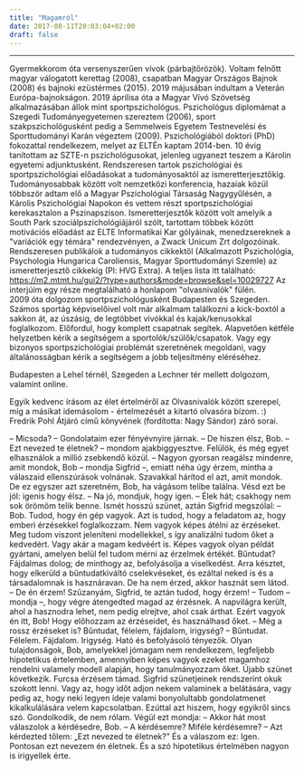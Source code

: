 ```yaml
---
title: "Magamról"
date: 2017-08-11T20:03:04+02:00
draft: false
---
```


___

Gyermekkorom óta versenyszerűen vívok (párbajtőrözök). Voltam felnőtt magyar válogatott kerettag (2008), csapatban Magyar Országos Bajnok (2008) és bajnoki ezüstérmes (2015). 2019 májusában indultam a Veterán Európa-bajnokságon. 2019 áprilisa óta a Magyar Vívó Szövetség alkalmazásában állok mint sportpszichológus.
Pszichológus diplomámat a Szegedi Tudományegyetemen szereztem (2006), sport szakpszichológusként pedig a Semmelweis Egyetem Testnevelési és Sporttudományi Karán végeztem (2009). Pszichológiából doktori (PhD) fokozattal rendelkezem, melyet az ELTÉn kaptam 2014-ben. 10 évig tanítottam az SZTE-n pszichológusokat, jelenleg ugyanezt teszem a Károlin egyetemi adjunktusként. Rendszeresen tartok pszichológiai és sportpszichológiai előadásokat a tudományosaktól az ismeretterjesztőkig. Tudományosabbak között volt nemzetközi konferencia, hazaiak közül többször adtam elő a Magyar Pszichológiai Társaság Nagygyűlésén, a Károlis Pszichológiai Napokon és vettem részt sportpszichológiai kerekasztalon a Pszinapszison. Ismeretterjesztők között volt amelyik a South Park szociálpszichológiájáról szólt, tartottam többek között motivációs előadást az ELTE Informatikai Kar gólyáinak, menedzsereknek a "variációk egy témára" rendezvényen, a Zwack Unicum Zrt dolgozóinak. 
Rendszeresen publikálok a tudományos cikkektől (Alkalmazott Pszichológia, Psychologia Hungarica Caroliensis, Magyar Sporttudományi Szemle) az ismeretterjesztő cikkekig (Pl: HVG Extra). A teljes lista itt található: https://m2.mtmt.hu/gui2/?type=authors&mode=browse&sel=10029727 Az interjúim egy része megtalálható a honlapom "olvasnivalók" fülén.  
2009 óta dolgozom sportpszichológusként Budapesten és Szegeden. Számos sportág képviselőivel volt már alkalmam találkozni a kick-boxtól a sakkon át, az úszásig, de legtöbbet vívókkal és kajak/kenusokkal foglalkozom. Előfordul, hogy komplett csapatnak segítek. Alapvetően kétféle helyzetben kérik a segítségem a sportolók/szülők/csapatok. Vagy egy bizonyos sportpszichológiai problémát szeretnének megoldani, vagy általánosságban kérik a segítségem a jobb teljesítmény eléréséhez. 

Budapesten a Lehel térnél, Szegeden a Lechner tér mellett dolgozom, valamint online.

Egyik kedvenc írásom az élet értelméről az Olvasnivalók között szerepel, míg a másikat idemásolom - értelmezését a kitartó olvasóra bízom. :) Fredrik Pohl Átjáró című könyvének (fordította: Nagy Sándor) záró sorai.

– Micsoda? – Gondolataim ezer fényévnyire járnak. 
– De hiszen élsz, Bob. 
– Ezt nevezed te életnek? – mondom ajakbiggyesztve. Felülök, és még egyet elhasználok a millió zsebkendő közül. 
– Nagyon gyorsan reagálsz mindenre, amit mondok, Bob – mondja Sigfrid –, emiatt néha úgy érzem, mintha a válaszaid ellenszúrások volnának. Szavakkal hárítod el azt, amit mondok. De ez egyszer azt szeretném, Bob, ha vágásom telibe találna. Vésd ezt be jól: igenis hogy élsz.
– Na jó, mondjuk, hogy igen. – Élek hát; csakhogy nem sok örömöm telik benne.
Ismét hosszú szünet, aztán Sigfrid megszólal: 
– Bob. Tudod, hogy én gép vagyok. Azt is tudod, hogy a feladatom az, hogy emberi érzésekkel foglalkozzam. Nem vagyok képes átélni az érzéseket. Meg tudom viszont jeleníteni modellekkel, s így analizálni tudom őket a kedvedért. Vagy akár a magam kedvéért is. Képes vagyok olyan példát gyártani, amelyen belül fel tudom mérni az érzelmek értékét. Bűntudat? Fájdalmas dolog; de minthogy az, befolyásolja a viselkedést. Arra késztet, hogy elkerüld a bűntudatkiváltó cselekvéseket, és ezáltal neked is és a társadalomnak is hasznáravan. De ha nem érzed, akkor hasznát sem látod. 
– De én érzem! Szűzanyám, Sigfrid, te aztán tudod, hogy érzem! 
– Tudom – mondja –, hogy végre átengedted magad az érzésnek. A napvilágra került, ahol a hasznodra lehet, nem pedig elrejtve, ahol csak árthat. Ezért vagyok én itt, Bob! Hogy előhozzam az érzéseidet, és használhasd őket. 
– Még a rossz érzéseket is? Bűntudat, félelem, fájdalom, irigység?
– Bűntudat. Félelem. Fájdalom. Irigység. Ható és befolyásoló tényezők. Olyan tulajdonságok, Bob, amelyekkel jómagam nem rendelkezem, legfeljebb hipotetikus értelemben, amennyiben képes vagyok ezeket magamhoz rendelni valamely modell alapján, hogy tanulmányozzam őket.
Újabb szünet következik. Furcsa érzésem támad. Sigfrid szünetjeinek rendszerint okuk szokott lenni. Vagy az, hogy időt adjon nekem valaminek a belátására, vagy pedig az, hogy neki legyen ideje valami bonyolultabb gondolatmenet kikalkulálására velem kapcsolatban. Ezúttal azt hiszem, hogy egyikről sincs szó. Gondolkodik, de nem rólam. Végül ezt mondja: – Akkor hát most válaszolok a kérdésedre, Bob. 
– A kérdésemre? Miféle kérdésemre? 
– Azt kérdezted tőlem: „Ezt nevezed te életnek?” És a válaszom ez: Igen. Pontosan ezt nevezem én életnek. És a szó hipotetikus értelmében nagyon is irigyellek érte.
